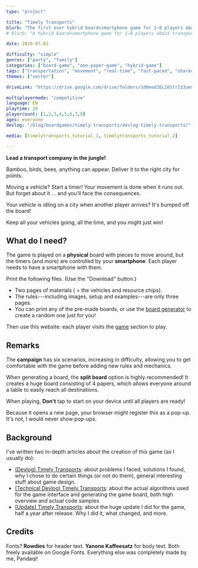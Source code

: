 ```yaml
---
type: "project"

title: "Timely Transports"
blurb: "The first ever hybrid board+smartphone game for 1–8 players about transporting exotic goods across the jungle!"
# blurb: "A hybrid board+smartphone game for 1–8 players about transporting exotic goods across the jungle."

date: 2020-07-02

difficulty: "simple"
genres: ["party", "family"]
categories: ["board-game", "one-paper-game", "hybrid-game"]
tags: ["transportation", "movement", "real-time", "fast-paced", "shared-map", "procedural-generation", "campaign", "resource-management"]
themes: ["vector"]

driveLink: "https://drive.google.com/drive/folders/1d0eedJEL16SlrI33umvVDxZOgPvqQ25r"

multiplayermode: "competitive"
language: EN
playtime: 20
playercount: [1,2,3,4,5,6,7,8]
ages: everyone
devlog: "/blog/boardgames/timely-transports/devlog-timely-transports/"

media: [timelytransports_tutorial_1, timelytransports_tutorial_2]

---
```


**Lead a transport company in the jungle!** 

Bamboo, birds, bees, anything can appear. Deliver it to the right city for points.

Moving a vehicle? Start a timer! Your movement is done when it runs out. But forget about it ... and you'll face the consequences.

Your vehicle is idling on a city when another player arrives? It's bumped off the board! 

Keep all your vehicles going, all the time, and you might just win!

## What do I need?

The game is played on a **physical** board with pieces to move around, but the timers (and more) are controlled by your **smartphone**. Each player needs to have a smartphone with them.

Print the following files. (Use the "Download" button.)

* Two pages of materials ( = the vehicles and resource chips).
* The rules---including images, setup and examples---are only three pages.
* You can print any of the pre-made boards, or use the [board generator](board) to create a random one just for you!

Then use this website: each player visits the [game](game) section to play.

## Remarks

The **campaign** has six scenarios, increasing in difficulty, allowing you to get comfortable with the game before adding new rules and mechanics.

When generating a board, the **split board** option is highly recommended! It creates a huge board consisting of 4 papers, which allows everyone around a table to easily reach all destinations.

When playing, **Don't** tap to start on your device until all players are ready!

Because it opens a new page, your browser might register this as a pop-up. It's not, I would never show pop-ups.

## Background

I've written two in-depth articles about the creation of this game (as I usually do):
* [(Devlog) Timely Transports](/blog/boardgames/timely-transports/devlog-timely-transports): about problems I faced, solutions I found, why I chose to do certain things (or not do them), general interesting stuff about game design.
* [(Technical Devlog) Timely Transports](/blog/boardgames/timely-transports/tech-devlog-timely-transports): about the actual algorithms used for the game interface and generating the game board, both high overview and actual code samples
* [(Update) Timely Transports](/blog/boardgames/timely-transports/update-timely-transports): about the huge update I did for the game, half a year after release. Why I did it, what changed, and more.

## Credits
          
Fonts? **Rowdies** for header text. **Yanone Kaffeesatz** for body text. Both freely available on Google Fonts. Everything else was completely made by me, Pandaqi!


